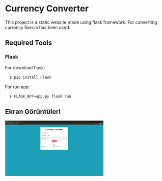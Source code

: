 # Currency Converter
This project is a static website made using flask framework. For converting currency fixer.io has been used.
## Required Tools

### Flask

For download flask:

```bash 
  $ pip install Flask
```
For run app:

```bash 
  $ FLASK_APP=app.py flask run 
```


    
## Ekran Görüntüleri

![App Gif](https://github.com/baverkacar/currency-converter/blob/main/main/screenshots/flask-currency.gif?raw=true)
